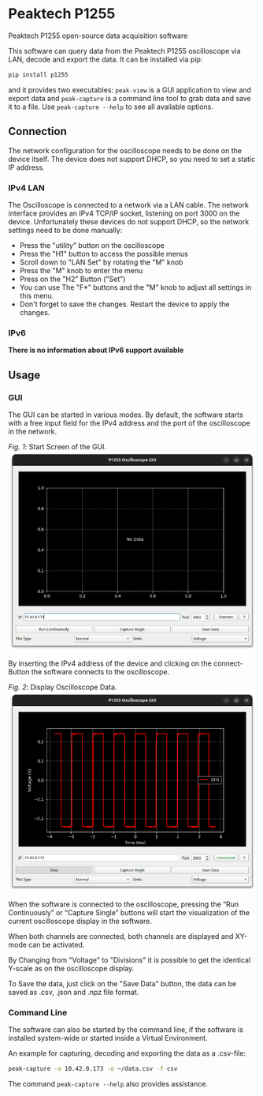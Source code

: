 # Peaktech P1255

Peaktech P1255 open-source data acquisition software

This software can query data from the Peaktech P1255 oscilloscope via LAN, decode and export the data. It can be installed via pip:

```bash
pip install p1255
```
and it provides two executables: `peak-view` is a GUI application to view and export data and `peak-capture` is a command line tool to grab data and save it to a file.
Use `peak-capture --help` to see all available options.

## Connection

The network configuration for the oscilloscope needs to be done on the device itself. The device does not support DHCP, so you need to set a static IP address.

### IPv4 LAN

The Oscilloscope is connected to a network via a LAN cable. The network interface provides an IPv4 TCP/IP socket, listening on port 3000 on the device. Unfortunately these devices do not support DHCP, so the network settings need to be done manually:
- Press the "utility" button on the oscilloscope
- Press the "H1" button to access the possible menus
- Scroll down to "LAN Set" by rotating the "M" knob
- Press the "M" knob to enter the menu
- Press on the "H2" Button ("Set")
- You can use The "F*" buttons and the "M" knob to adjust all settings in this menu.
- Don't forget to save the changes. Restart the device to apply the changes.

### IPv6

**There is no information about IPv6 support available**

## Usage 

### GUI 

The GUI can be started in various modes. By default, the software starts with a free input field for the IPv4 address and the port of the oscilloscope in the network.

*Fig. 1*: Start Screen of the GUI.  
                    ![Figure 1](docs/Start_screen.png)

By inserting the IPv4 address of the device and clicking on the connect-Button the software connects to the oscilloscope. 


*Fig. 2*: Display Oscilloscope Data.  
                    ![Figure 2](docs/Readout.png)

When the software is connected to the oscilloscope, pressing the “Run Continuously” or “Capture Single” buttons will start the visualization of the current oscilloscope display in the software.

When both channels are connected, both channels are displayed and XY-mode can be activated.

By Changing from "Voltage" to "Divisions" it is possible to get the identical Y-scale as on the oscilloscope display.

To Save the data, just click on the "Save Data" button, the data can be saved as .csv, .json and .npz file format.

### Command Line

The software can also be started by the command line, if the software is installed system-wide or started inside a Virtual Environment.

An example for capturing, decoding and exporting the data as a .csv-file: 
```bash
peak-capture -a 10.42.0.173 -o ~/data.csv -f csv
```
The command `peak-capture --help`  also provides assistance.